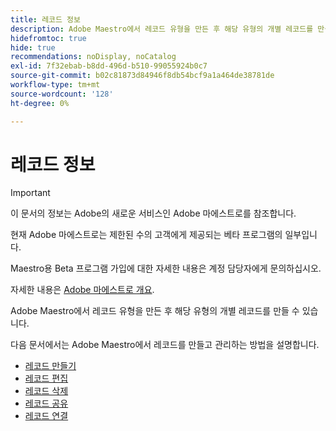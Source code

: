 ```yaml
---
title: 레코드 정보
description: Adobe Maestro에서 레코드 유형을 만든 후 해당 유형의 개별 레코드를 만들 수 있습니다. 다음 문서에서는 Adobe Maestro에서 레코드를 만들고 관리하는 방법을 설명합니다.
hidefromtoc: true
hide: true
recommendations: noDisplay, noCatalog
exl-id: 7f32ebab-b8dd-496d-b510-99055924b0c7
source-git-commit: b02c81873d84946f8db54bcf9a1a464de38781de
workflow-type: tm+mt
source-wordcount: '128'
ht-degree: 0%

---
```


<!-- update the metadata with real information when making this available in TOC and in the left nav
---
title: The architecture and fields of Adobe Maestro
description: The following articles describe how you can create and manage records in Adobe Maestro. 
hidefromtoc: yes
author: Alina
feature: Work Management
role: User
hide: yes
---
-->

# 레코드 정보

>[!IMPORTANT]
>
>이 문서의 정보는 Adobe의 새로운 서비스인 Adobe 마에스트로를 참조합니다.
>
>현재 Adobe 마에스트로는 제한된 수의 고객에게 제공되는 베타 프로그램의 일부입니다.
>
>Maestro용 Beta 프로그램 가입에 대한 자세한 내용은 계정 담당자에게 문의하십시오.
>
>자세한 내용은 [Adobe 마에스트로 개요](../maestro-overview.md).

Adobe Maestro에서 레코드 유형을 만든 후 해당 유형의 개별 레코드를 만들 수 있습니다.

다음 문서에서는 Adobe Maestro에서 레코드를 만들고 관리하는 방법을 설명합니다.

* [레코드 만들기](../records/create-records.md)
* [레코드 편집](../records/edit-records.md)
* [레코드 삭제](../records/delete-records.md)
* [레코드 공유](../records/share-records.md)
* [레코드 연결](../records/connect-records.md)
